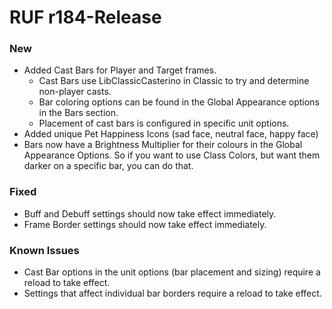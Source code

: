 # RUF r184-Release
### New
* Added Cast Bars for Player and Target frames.
	* Cast Bars use LibClassicCasterino in Classic to try and determine non-player casts.
	* Bar coloring options can be found in the Global Appearance options in the Bars section.
	* Placement of cast bars is configured in specific unit options.
* Added unique Pet Happiness Icons (sad face, neutral face, happy face)
* Bars now have a Brightness Multiplier for their colours in the Global Appearance Options. So if you want to use Class Colors, but want them darker on a specific bar, you can do that.

### Fixed
* Buff and Debuff settings should now take effect immediately.
* Frame Border settings should now take effect immediately.

### Known Issues
* Cast Bar options in the unit options (bar placement and sizing) require a reload to take effect.
* Settings that affect individual bar borders require a reload to take effect.
